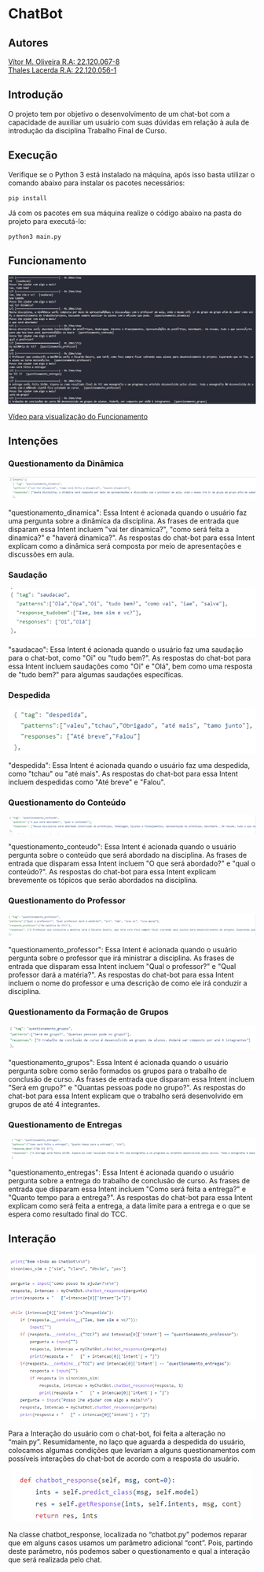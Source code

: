 # ChatBot

## Autores
[Vítor M. Oliveira R.A: 22.120.067-8](https://github.com/vihmar)  
[Thales Lacerda R.A: 22.120.056-1](https://github.com/LacThales)

## Introdução
O projeto tem por objetivo o desenvolvimento de um chat-bot com a capacidade de auxiliar um usuário com suas dúvidas em relação à aula de introdução da disciplina Trabalho Final de Curso. 

## Execução 
Verifique se o Python 3 está instalado na máquina, após isso basta utilizar o comando abaixo para instalar os pacotes necessários:
```
pip install
```

Já com os pacotes em sua máquina realize o código abaixo na pasta do projeto para executá-lo:
```
python3 main.py
```
## Funcionamento
<p align="center">
  <img src="https://github.com/LacThales/ChatBot/blob/main/Imagens/execucao.jpg" alt="Telnet"/>
</p>

[Vídeo para visualização do Funcionamento](https://youtu.be/uGjqAtd-Www)

## Intenções
### Questionamento da Dinâmica

<p align="center">
  <img src="https://github.com/LacThales/ChatBot/blob/main/Imagens/QuestionamentoDinamica.png" alt="Telnet"/>
</p>

"questionamento_dinamica": Essa Intent é acionada quando o usuário faz uma pergunta sobre a dinâmica da disciplina. As frases de entrada que disparam essa Intent incluem "vai ter dinamica?", "como será feita a dinamica?" e "haverá dinamica?". As respostas do chat-bot para essa Intent explicam como a dinâmica será composta por meio de apresentações e discussões em aula.

### Saudação

<p align="center">
  <img src="https://github.com/LacThales/ChatBot/blob/main/Imagens/Saudacao.png" alt="Telnet"/>
</p>

"saudacao": Essa Intent é acionada quando o usuário faz uma saudação para o chat-bot, como "Oi" ou "tudo bem?". As respostas do chat-bot para essa Intent incluem saudações como "Oi" e "Olá", bem como uma resposta de "tudo bem?" para algumas saudações específicas.

### Despedida

<p align="center">
  <img src="https://github.com/LacThales/ChatBot/blob/main/Imagens/Despedida.png" alt="Telnet"/>
</p>

"despedida": Essa Intent é acionada quando o usuário faz uma despedida, como "tchau" ou "até mais". As respostas do chat-bot para essa Intent incluem despedidas como "Até breve" e "Falou".

### Questionamento do Conteúdo

<p align="center">
  <img src="https://github.com/LacThales/ChatBot/blob/main/Imagens/QuestionamentoConteudo.png" alt="Telnet"/>
</p>

"questionamento_conteudo": Essa Intent é acionada quando o usuário pergunta sobre o conteúdo que será abordado na disciplina. As frases de entrada que disparam essa Intent incluem "O que será abordado?" e "qual o conteúdo?". As respostas do chat-bot para essa Intent explicam brevemente os tópicos que serão abordados na disciplina.

### Questionamento do Professor

<p align="center">
  <img src="https://github.com/LacThales/ChatBot/blob/main/Imagens/QuestionamentoProfessor.png" alt="Telnet"/>
</p>

"questionamento_professor": Essa Intent é acionada quando o usuário pergunta sobre o professor que irá ministrar a disciplina. As frases de entrada que disparam essa Intent incluem "Qual o professor?" e "Qual professor dará a matéria?". As respostas do chat-bot para essa Intent incluem o nome do professor e uma descrição de como ele irá conduzir a disciplina.


### Questionamento da Formação de Grupos

<p align="center">
  <img src="https://github.com/LacThales/ChatBot/blob/main/Imagens/QuestionamentoGrupos.png" alt="Telnet"/>
</p>

"questionamento_grupos": Essa Intent é acionada quando o usuário pergunta sobre como serão formados os grupos para o trabalho de conclusão de curso. As frases de entrada que disparam essa Intent incluem "Será em grupo?" e "Quantas pessoas pode no grupo?". As respostas do chat-bot para essa Intent explicam que o trabalho será desenvolvido em grupos de até 4 integrantes.

### Questionamento de Entregas

<p align="center">
  <img src="https://github.com/LacThales/ChatBot/blob/main/Imagens/QuestionamentoEntrega.png" alt="Telnet"/>
</p>

"questionamento_entregas": Essa Intent é acionada quando o usuário pergunta sobre a entrega do trabalho de conclusão de curso. As frases de entrada que disparam essa Intent incluem "Como será feita a entrega?" e "Quanto tempo para a entrega?". As respostas do chat-bot para essa Intent explicam como será feita a entrega, a data limite para a entrega e o que se espera como resultado final do TCC.

## Interação

<p align="center">
  <img src="https://github.com/LacThales/ChatBot/blob/main/Imagens/interacoes.png" alt="Telnet"/>
</p>
Para a Interação do usuário com o chat-bot, foi feita a alteração no “main.py”. Resumidamente, no laço que aguarda a despedida do usuário, colocamos algumas condições que levariam a alguns questionamentos com possíveis interações do chat-bot de acordo com a resposta do usuário.

<p align="center">
  <img src="https://github.com/LacThales/ChatBot/blob/main/Imagens/chatbotresponse.png" alt="Telnet"/>
</p>

Na classe chatbot_response, localizada no “chatbot.py” podemos reparar que em alguns casos usamos um parâmetro adicional “cont”. Pois, partindo deste parâmetro, nós podemos saber o questionamento e qual a interação que será realizada pelo chat.
